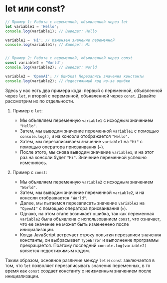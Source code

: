 # let или const?

```javascript
// Пример 1: Работа с переменной, объявленной через let
let variable1 = 'Hello';
console.log(variable1); // Выведет: Hello

variable1 = 'Hi'; // Изменяем значение переменной
console.log(variable1); // Выведет: Hi


// Пример 2: Работа с переменной, объявленной через const
const variable2 = 'World';
console.log(variable2); // Выведет: World

variable2 = 'OpenAI'; // Ошибка! Перезапись значения константы
console.log(variable2); // Недостижимый код из-за ошибки
```

Здесь у нас есть два примера кода: первый с переменной, объявленной через `let`, и второй с переменной, объявленной через `const`. 
Давайте рассмотрим их по отдельности.

1. Пример с `let`:
   - Мы объявляем переменную `variable1` с исходным значением `"Hello"`.
   - Затем, мы выводим значение переменной `variable1` с помощью `console.log()`, и на консоли отображается `"Hello"`.
   - Затем, мы перезаписываем значение `variable1` на `"Hi"` с помощью оператора присваивания (`=`).
   - После этого, мы снова выводим значение `variable1`, и на этот раз на консоли будет `"Hi"`. Значение переменной успешно изменилось.

2. Пример с `const`:
   - Мы объявляем переменную `variable2` с исходным значением `"World"`.
   - Затем, мы выводим значение переменной `variable2`, и на консоли отображается `"World"`.
   - Далее, мы пытаемся перезаписать значение `variable2` на `"OpenAI"` с помощью оператора присваивания (`=`).
   - Однако, на этом этапе возникает ошибка, так как переменная `variable2` была объявлена с использованием `const`, что означает, что ее значение не может быть измененено после инициализации.
   - Когда JavaScript встречает строку попытки перезаписи значения константы, он выбрасывает `TypeError` и выполнение программы прекращается. Поэтому последний `console.log(variable2)` является недостижимым кодом.

Таким образом, основное различие между `let` и `const` заключается в том, что `let` позволяет перезаписывать значения переменных, в то время как `const` создает константу с неизменным значением после инициализации.
